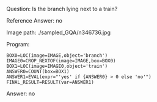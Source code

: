 Question: Is the branch lying next to a train?

Reference Answer: no

Image path: ./sampled_GQA/n346736.jpg

Program:

```
BOX0=LOC(image=IMAGE,object='branch')
IMAGE0=CROP_NEXTOF(image=IMAGE,box=BOX0)
BOX1=LOC(image=IMAGE0,object='train')
ANSWER0=COUNT(box=BOX1)
ANSWER1=EVAL(expr="'yes' if {ANSWER0} > 0 else 'no'")
FINAL_RESULT=RESULT(var=ANSWER1)
```
Answer: no


